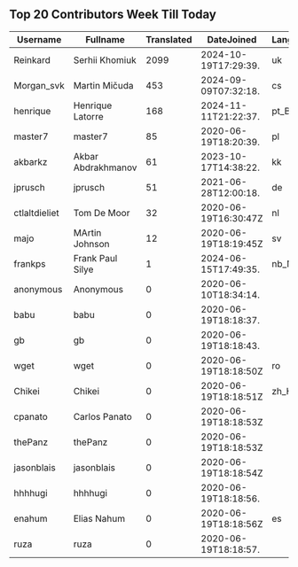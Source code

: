 ## Top 20 Contributors Week Till Today ##
|Username|Fullname|Translated|DateJoined|Language|
|--------|--------|----------|----------|-------|
|Reinkard|Serhii Khomiuk|2099|2024-10-19T17:29:39.|uk|
|Morgan_svk|Martin Mičuda|453|2024-09-09T07:32:18.|cs|
|henrique|Henrique Latorre|168|2024-11-11T21:22:37.|pt_BR|
|master7|master7|85|2020-06-19T18:20:39.|pl|
|akbarkz|Akbar Abdrakhmanov|61|2023-10-17T14:38:22.|kk|
|jprusch|jprusch|51|2021-06-28T12:00:18.|de|
|ctlaltdieliet|Tom De Moor|32|2020-06-19T16:30:47Z|nl|
|majo|MArtin Johnson|12|2020-06-19T18:19:45Z|sv|
|frankps|Frank Paul Silye|1|2024-06-15T17:49:35.|nb_NO|
|anonymous|Anonymous|0|2020-06-10T18:34:14.||
|babu|babu|0|2020-06-19T18:18:37.||
|gb|gb|0|2020-06-19T18:18:43.||
|wget|wget|0|2020-06-19T18:18:50Z|ro|
|Chikei|Chikei|0|2020-06-19T18:18:51Z|zh_Hant|
|cpanato|Carlos Panato|0|2020-06-19T18:18:53Z||
|thePanz|thePanz|0|2020-06-19T18:18:53Z||
|jasonblais|jasonblais|0|2020-06-19T18:18:54Z||
|hhhhugi|hhhhugi|0|2020-06-19T18:18:56.||
|enahum|Elias  Nahum|0|2020-06-19T18:18:56Z|es|
|ruza|ruza|0|2020-06-19T18:18:57.||
